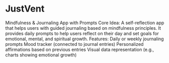 # JustVent

Mindfulness & Journaling App with Prompts
Core Idea: A self-reflection app that helps users with guided journaling based on mindfulness principles. It provides daily prompts to help users reflect on their day and set goals for emotional, mental, and spiritual growth.
Features: Daily or weekly journaling prompts
Mood tracker (connected to journal entries)
Personalized affirmations based on previous entries
Visual data representation (e.g., charts showing emotional growth)

